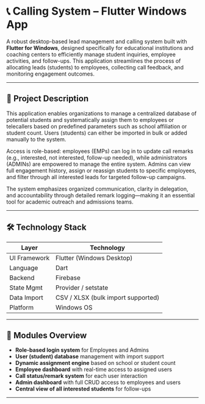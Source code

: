 # 📞 Calling System – Flutter Windows App

A robust desktop-based lead management and calling system built with **Flutter for Windows**, designed specifically for educational institutions and coaching centers to efficiently manage student inquiries, employee activities, and follow-ups. This application streamlines the process of allocating leads (students) to employees, collecting call feedback, and monitoring engagement outcomes.

---

## 🧾 Project Description

This application enables organizations to manage a centralized database of potential students and systematically assign them to employees or telecallers based on predefined parameters such as school affiliation or student count. Users (students) can either be imported in bulk or added manually to the system.

Access is role-based: employees (EMPs) can log in to update call remarks (e.g., interested, not interested, follow-up needed), while administrators (ADMINs) are empowered to manage the entire system. Admins can view full engagement history, assign or reassign students to specific employees, and filter through all interested leads for targeted follow-up campaigns.

The system emphasizes organized communication, clarity in delegation, and accountability through detailed remark logging—making it an essential tool for academic outreach and admissions teams.

---

## 🛠 Technology Stack

| Layer        | Technology       |
|--------------|------------------|
| UI Framework | Flutter (Windows Desktop) |
| Language     | Dart             |
| Backend      | Firebase  |
| State Mgmt   | Provider / setstate |
| Data Import  | CSV / XLSX (bulk import supported) |
| Platform     | Windows OS       |

---

## 📁 Modules Overview

- **Role-based login system** for Employees and Admins
- **User (student) database** management with import support
- **Dynamic assignment engine** based on school or student count
- **Employee dashboard** with real-time access to assigned users
- **Call status/remark system** for each user interaction
- **Admin dashboard** with full CRUD access to employees and users
- **Central view of all interested students** for follow-ups

---

